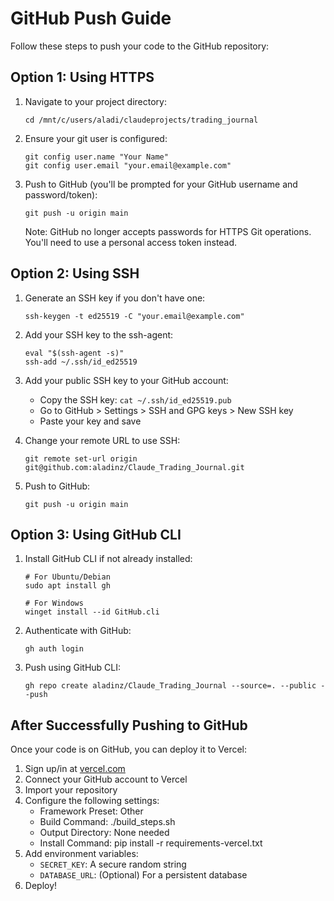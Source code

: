 # GitHub Push Guide

Follow these steps to push your code to the GitHub repository:

## Option 1: Using HTTPS

1. Navigate to your project directory:
   ```
   cd /mnt/c/users/aladi/claudeprojects/trading_journal
   ```

2. Ensure your git user is configured:
   ```
   git config user.name "Your Name"
   git config user.email "your.email@example.com"
   ```

3. Push to GitHub (you'll be prompted for your GitHub username and password/token):
   ```
   git push -u origin main
   ```

   Note: GitHub no longer accepts passwords for HTTPS Git operations. You'll need to use a personal access token instead.

## Option 2: Using SSH

1. Generate an SSH key if you don't have one:
   ```
   ssh-keygen -t ed25519 -C "your.email@example.com"
   ```

2. Add your SSH key to the ssh-agent:
   ```
   eval "$(ssh-agent -s)"
   ssh-add ~/.ssh/id_ed25519
   ```

3. Add your public SSH key to your GitHub account:
   - Copy the SSH key: `cat ~/.ssh/id_ed25519.pub`
   - Go to GitHub > Settings > SSH and GPG keys > New SSH key
   - Paste your key and save

4. Change your remote URL to use SSH:
   ```
   git remote set-url origin git@github.com:aladinz/Claude_Trading_Journal.git
   ```

5. Push to GitHub:
   ```
   git push -u origin main
   ```

## Option 3: Using GitHub CLI

1. Install GitHub CLI if not already installed:
   ```
   # For Ubuntu/Debian
   sudo apt install gh
   
   # For Windows
   winget install --id GitHub.cli
   ```

2. Authenticate with GitHub:
   ```
   gh auth login
   ```

3. Push using GitHub CLI:
   ```
   gh repo create aladinz/Claude_Trading_Journal --source=. --public --push
   ```

## After Successfully Pushing to GitHub

Once your code is on GitHub, you can deploy it to Vercel:

1. Sign up/in at [vercel.com](https://vercel.com)
2. Connect your GitHub account to Vercel
3. Import your repository
4. Configure the following settings:
   - Framework Preset: Other
   - Build Command: ./build_steps.sh
   - Output Directory: None needed
   - Install Command: pip install -r requirements-vercel.txt
5. Add environment variables:
   - `SECRET_KEY`: A secure random string
   - `DATABASE_URL`: (Optional) For a persistent database
6. Deploy!